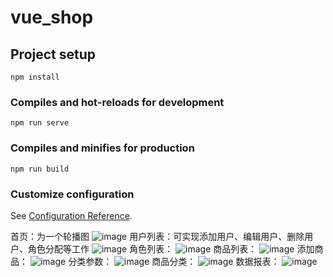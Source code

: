 # vue_shop

## Project setup
```
npm install
```

### Compiles and hot-reloads for development
```
npm run serve
```

### Compiles and minifies for production
```
npm run build
```

### Customize configuration
See [Configuration Reference](https://cli.vuejs.org/config/).


首页：为一个轮播图
![image](https://user-images.githubusercontent.com/71318977/159160281-5746f098-5051-47fb-b5d4-0a15a46dde28.png)
用户列表：可实现添加用户、编辑用户、删除用户、角色分配等工作
![image](https://user-images.githubusercontent.com/71318977/159160320-f5337768-78c1-4269-85e3-00a062093782.png)
角色列表：
![image](https://user-images.githubusercontent.com/71318977/159160363-44d4d2dd-c07f-4b32-9072-ffc515e6849a.png)
商品列表：
![image](https://user-images.githubusercontent.com/71318977/159160455-395dd5f5-f047-4314-bf64-4025470555ab.png)
添加商品：
![image](https://user-images.githubusercontent.com/71318977/159160472-ef3dc2c3-f24b-408c-a2f3-68ffe6eef25a.png)
分类参数：
![image](https://user-images.githubusercontent.com/71318977/159160561-d6fb9e04-b842-459a-b37e-2718d6ffb6e0.png)
商品分类：
![image](https://user-images.githubusercontent.com/71318977/159160508-7a3618a5-e182-4319-91cf-e666f8f430e1.png)
数据报表：
![image](https://user-images.githubusercontent.com/71318977/159160522-c7160969-c4f7-44b5-b968-21a38b25c7b8.png)

